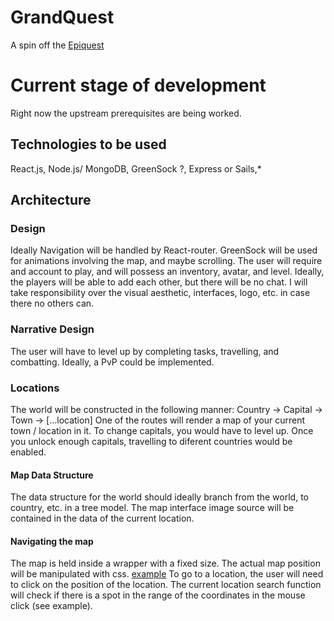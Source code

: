 # GrandQuest
A spin off the [Epiquest](https://github.com/JohnCdf/TheEpiquestRep)

# Current stage of development
Right now the upstream prerequisites are being worked.

## Technologies to be used
 React.js,
 Node.js/ MongoDB,
 GreenSock ?,
 Express or Sails,*

## Architecture
### Design
Ideally Navigation will be handled by React-router. GreenSock will be used for animations involving the map, and maybe scrolling.
The user will require and account to play, and will possess an inventory, avatar, and level.
Ideally, the players will be able to add each other, but there will be no chat.
I will take responsibility over the visual aesthetic, interfaces, logo, etc. in case there no others can.

### Narrative Design
The user will have to level up by completing tasks, travelling, and combatting. Ideally, a PvP could be implemented.

### Locations
The world will be constructed in the following manner:
Country -> Capital -> Town -> [...location]
One of the routes will render a map of your current town / location in it. To change capitals, you would have to level up. Once you unlock enough capitals, travelling to diferent countries would be enabled.

#### Map Data Structure
The data structure for the world should ideally branch from the world, to country, etc. in a tree model. The map interface image source will be contained in the data of the current location.

#### Navigating the map
The map is held inside a wrapper with a fixed size.
The actual map position will be manipulated with css.
[example]('https://github.com/JohnCdf/GrandQuest/blob/master/example.html')
To go to a location, the user will need to click on the position of the location.
The current location search function will check if there is a spot in the range of the coordinates in the mouse click (see example).
